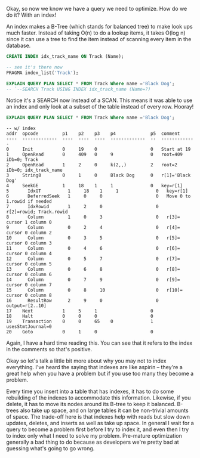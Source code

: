Okay, so now we know we have a query we need to optimize. How do we do it? With an index!

An index makes a B-Tree (which stands for balanced tree) to make look ups much faster. Instead of taking O(n) to do a lookup items, it takes O(log n) since it can use a tree to find the item instead of scanning every item in the database.

```sql
CREATE INDEX idx_track_name ON Track (Name);

-- see it's there now
PRAGMA index_list('Track');

EXPLAIN QUERY PLAN SELECT * FROM Track Where name ='Black Dog';
-- `--SEARCH Track USING INDEX idx_track_name (Name=?)
```

Notice it's a SEARCH now instead of a SCAN. This means it was able to use an index and only look at a subset of the table instead of every row. Hooray!

```sql
EXPLAIN QUERY PLAN SELECT * FROM Track Where name ='Black Dog';
```

```
-- w/ index
addr  opcode         p1    p2    p3    p4             p5  comment
----  -------------  ----  ----  ----  -------------  --  -------------
0     Init           0     19    0                    0   Start at 19
1     OpenRead       0     409   0     9              0   root=409 iDb=0; Track
2     OpenRead       1     2     0     k(2,,)         2   root=2 iDb=0; idx_track_name
3     String8        0     1     0     Black Dog      0   r[1]='Black Dog'
4     SeekGE         1     18    1     1              0   key=r[1]
5       IdxGT          1     18    1     1              0   key=r[1]
6       DeferredSeek   1     0     0                    0   Move 0 to 1.rowid if needed
7       IdxRowid       1     2     0                    0   r[2]=rowid; Track.rowid
8       Column         1     0     3                    0   r[3]= cursor 1 column 0
9       Column         0     2     4                    0   r[4]= cursor 0 column 2
10      Column         0     3     5                    0   r[5]= cursor 0 column 3
11      Column         0     4     6                    0   r[6]= cursor 0 column 4
12      Column         0     5     7                    0   r[7]= cursor 0 column 5
13      Column         0     6     8                    0   r[8]= cursor 0 column 6
14      Column         0     7     9                    0   r[9]= cursor 0 column 7
15      Column         0     8     10                   0   r[10]= cursor 0 column 8
16      ResultRow      2     9     0                    0   output=r[2..10]
17    Next           1     5     1                    0
18    Halt           0     0     0                    0
19    Transaction    0     0     65    0              1   usesStmtJournal=0
20    Goto           0     1     0                    0
```

Again, I have a hard time reading this. You can see that it refers to the index in the comments so that's positive.

Okay so let's talk a little bit more about why you may not to index everything. I've heard the saying that indexes are like aspirin – they're a great help when you have a problem but if you use too many they become a problem.

Every time you insert into a table that has indexes, it has to do some rebuilding of the indexes to accommodate this information. Likewise, if you delete, it has to move its nodes around its B-tree to keep it balanced. B-trees also take up space, and on large tables it can be non-trivial amounts of space. The trade-off here is that indexes help with reads but slow down updates, deletes, and inserts as well as take up space. In general I wait for a query to become a problem first before I try to index it, and even then I try to index only what I need to solve my problem. Pre-mature optimization generally a bad thing to do because as developers we're pretty bad at guessing what's going to go wrong.
